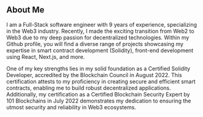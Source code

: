 ## About Me

I am a Full-Stack software engineer with 9 years of experience, specializing in the Web3 industry. Recently, I made the exciting transition from Web2 to Web3 due to my deep passion for decentralized technologies. Within my Github profile, you will find a diverse range of projects showcasing my expertise in smart contract development (Solidity), front-end development using React, Next.js, and more.

One of my key strengths lies in my solid foundation as a Certified Solidity Developer, accredited by the Blockchain Council in August 2022. This certification attests to my proficiency in creating secure and efficient smart contracts, enabling me to build robust decentralized applications. Additionally, my certification as a Certified Blockchain Security Expert by 101 Blockchains in July 2022 demonstrates my dedication to ensuring the utmost security and reliability in Web3 ecosystems.
